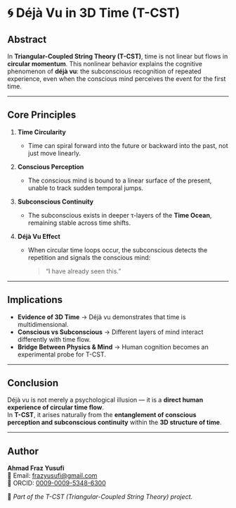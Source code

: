 # 🌀 Déjà Vu in 3D Time (T-CST)

## Abstract  
In **Triangular-Coupled String Theory (T-CST)**, time is not linear but flows in **circular momentum**. This nonlinear behavior explains the cognitive phenomenon of **déjà vu**: the subconscious recognition of repeated experience, even when the conscious mind perceives the event for the first time.  

---

## Core Principles  

1. **Time Circularity**  
   - Time can spiral forward into the future or backward into the past, not just move linearly.  

2. **Conscious Perception**  
   - The conscious mind is bound to a linear surface of the present, unable to track sudden temporal jumps.  

3. **Subconscious Continuity**  
   - The subconscious exists in deeper τ-layers of the **Time Ocean**, remaining stable across time shifts.  

4. **Déjà Vu Effect**  
   - When circular time loops occur, the subconscious detects the repetition and signals the conscious mind:  
     > “I have already seen this.”  

---

## Implications  

- **Evidence of 3D Time** → Déjà vu demonstrates that time is multidimensional.  
- **Conscious vs Subconscious** → Different layers of mind interact differently with time flow.  
- **Bridge Between Physics & Mind** → Human cognition becomes an experimental probe for T-CST.  

---

## Conclusion  

Déjà vu is not merely a psychological illusion — it is a **direct human experience of circular time flow**.  
In **T-CST**, it arises naturally from the **entanglement of conscious perception and subconscious continuity** within the **3D structure of time**.  

---

## Author  

**Ahmad Fraz Yusufi**  
📧 Email: [frazyusufi@gmail.com](mailto:frazyusufi@gmail.com)  
🔗 ORCID: [0009-0009-5348-6300](https://orcid.org/0009-0009-5348-6300)  

📖 *Part of the T-CST (Triangular-Coupled String Theory) project.*  
